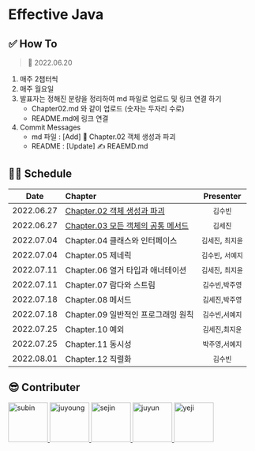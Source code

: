 # Effective Java

## ✅ How To
> 📅 2022.06.20
1. 매주 2챕터씩
2. 매주 월요일
3. 발표자는 정해진 분량을 정리하여 md 파일로 업로드 및 링크 연결 하기
    - Chapter02.md 와 같이 업로드 (숫자는 두자리 수로)
    - README.md에 링크 연결
4. Commit Messages
    - md 파일 : [Add] 📝 Chapter.02 객체 생성과 파괴
    - README : [Update] ✍️ REAEMD.md

## 👩‍💻 Schedule
|Date| Chapter|Presenter|
|:---:|:---------------------------------------|:---:|
|2022.06.27| [Chapter.02 객체 생성과 파괴](./Chapter02.md)|`김수빈`|
|2022.06.27| [Chapter.03 모든 객체의 공통 메서드](./Chapter03.md)|`김세진`|
|2022.07.04| Chapter.04 클래스와 인터페이스|`김세진`, `최지윤`|
|2022.07.04| Chapter.05 제네릭|`김수빈`, `서예지`|
|2022.07.11| Chapter.06 열거 타입과 애너테이션|`김세진`, `최지윤`|
|2022.07.11| Chapter.07 람다와 스트림|`김수빈`,`박주영`|
|2022.07.18| Chapter.08 메서드|`김세진`,`박주영`|
|2022.07.18| Chapter.09 일반적인 프로그래밍 원칙|`김수빈`,`서예지`|
|2022.07.25| Chapter.10 예외|`김세진`,`최지윤`|
|2022.07.25| Chapter.11 동시성|`박주영`,`서예지`|
|2022.08.01| Chapter.12 직렬화|`김수빈`|


## 😎 Contributer

<a href = "https://github.com/Kim-SuBin">
  <img src="https://avatars.githubusercontent.com/u/46712693?s=400&u=fbd9c6ca52af3c7505d69cfaa47e829c443c980a&v=4" alt="subin" width="80" style="max-width:100%" />
</a>
<a href = "https://github.com/Juyoung4">
  <img src="https://avatars.githubusercontent.com/u/47167335?s=400&u=e1c1bb39470956b96c192da2cff48b480780e51a&v=4" alt="juyoung" width="80" style="max-width:100%" />
</a>
<a href = "https://github.com/sejin-k">
  <img src="https://avatars.githubusercontent.com/u/48510236?v=4" alt="sejin" width="80" style="max-width:100%" />
</a>
<a href = "https://github.com/chlwldbs8136">
  <img src="https://avatars.githubusercontent.com/u/82267227?v=4" alt="juyun" width="80" style="max-width:100%" />
</a>
<a href = "https://github.com/suhyeji">
  <img src="https://avatars.githubusercontent.com/u/65303837?v=4" alt="yeji" width="80" style="max-width:100%" />
</a>
